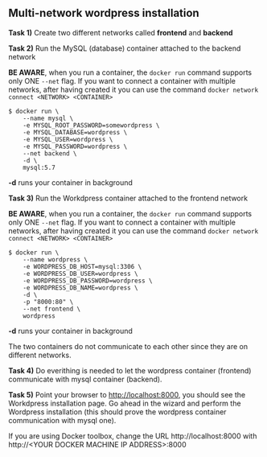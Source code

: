 
## Multi-network wordpress installation

**Task 1)** Create two different networks called **frontend** and **backend**

**Task 2)** Run the MySQL (database) container attached to the backend network

__BE AWARE__, when you run a container, the `docker run` command supports only ONE `--net` flag. 
If you want to connect a container with multiple networks, after having created it you can use the command `docker network connect <NETWORK> <CONTAINER>`

```console
$ docker run \
    --name mysql \
    -e MYSQL_ROOT_PASSWORD=somewordpress \
    -e MYSQL_DATABASE=wordpress \
    -e MYSQL_USER=wordpress \
    -e MYSQL_PASSWORD=wordpress \
    --net backend \
    -d \
    mysql:5.7
```

**-d** runs your container in background

**Task 3)** Run the Workdpress container attached to the frontend network 

__BE AWARE__, when you run a container, the `docker run` command supports only ONE `--net` flag. 
If you want to connect a container with multiple networks, after having created it you can use the command `docker network connect <NETWORK> <CONTAINER>`

```console
$ docker run \
    --name wordpress \
    -e WORDPRESS_DB_HOST=mysql:3306 \
    -e WORDPRESS_DB_USER=wordpress \
    -e WORDPRESS_DB_PASSWORD=wordpress \
    -e WORDPRESS_DB_NAME=wordpress \
    -d \
    -p "8000:80" \
    --net frontend \
    wordpress
```

**-d** runs your container in background

The two containers do not communicate to each other since they are on different networks.

**Task 4)** Do everithing is needed to let the wordpress container (frontend) communicate with mysql container (backend).

**Task 5)** Point your browser to [http://localhost:8000](http://localhost:8000), you should see the Workdpress installation page. Go ahead in the wizard and perform the Wordpress installation (this should prove the wordpress container communication with mysql one).

If you are using Docker toolbox, change the URL http://localhost:8000 with http://\<YOUR DOCKER MACHINE IP ADDRESS\>:8000


